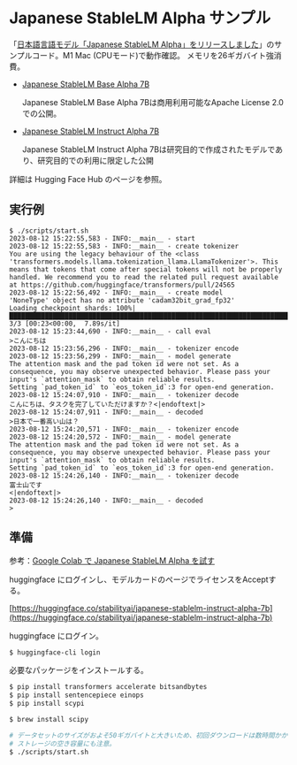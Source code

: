# Japanese StableLM Alpha サンプル

「[日本語言語モデル「Japanese StableLM Alpha」をリリースしました](https://ja.stability.ai/blog/japanese-stablelm-alpha)」のサンプルコード。M1 Mac (CPUモード)で動作確認。
メモリを26ギガバイト強消費。

- [Japanese StableLM Base Alpha 7B](https://huggingface.co/stabilityai/japanese-stablelm-base-alpha-7b)

  Japanese StableLM Base Alpha 7Bは商用利用可能なApache License 2.0での公開。

- [Japanese StableLM Instruct Alpha 7B](https://huggingface.co/stabilityai/japanese-stablelm-instruct-alpha-7b)

  Japanese StableLM Instruct Alpha 7Bは研究目的で作成されたモデルであり、研究目的での利用に限定した公開

詳細は Hugging Face Hub のページを参照。

## 実行例

```
$ ./scripts/start.sh
2023-08-12 15:22:55,583 - INFO:__main__ - start
2023-08-12 15:22:55,583 - INFO:__main__ - create tokenizer
You are using the legacy behaviour of the <class 'transformers.models.llama.tokenization_llama.LlamaTokenizer'>. This means that tokens that come after special tokens will not be properly handled. We recommend you to read the related pull request available at https://github.com/huggingface/transformers/pull/24565
2023-08-12 15:22:56,492 - INFO:__main__ - create model
'NoneType' object has no attribute 'cadam32bit_grad_fp32'
Loading checkpoint shards: 100%|█████████████████████████████████████████████████████████████████████████████████████████████████████████████████████████████████████████████████████████████████████████████████████████| 3/3 [00:23<00:00,  7.89s/it]
2023-08-12 15:23:44,690 - INFO:__main__ - call eval
>こんにちは
2023-08-12 15:23:56,296 - INFO:__main__ - tokenizer encode
2023-08-12 15:23:56,299 - INFO:__main__ - model generate
The attention mask and the pad token id were not set. As a consequence, you may observe unexpected behavior. Please pass your input's `attention_mask` to obtain reliable results.
Setting `pad_token_id` to `eos_token_id`:3 for open-end generation.
2023-08-12 15:24:07,910 - INFO:__main__ - tokenizer decode
こんにちは、タスクを完了していただけますか？<|endoftext|>
2023-08-12 15:24:07,911 - INFO:__main__ - decoded
>日本で一番高い山は？
2023-08-12 15:24:20,571 - INFO:__main__ - tokenizer encode
2023-08-12 15:24:20,572 - INFO:__main__ - model generate
The attention mask and the pad token id were not set. As a consequence, you may observe unexpected behavior. Please pass your input's `attention_mask` to obtain reliable results.
Setting `pad_token_id` to `eos_token_id`:3 for open-end generation.
2023-08-12 15:24:26,140 - INFO:__main__ - tokenizer decode
富士山です
<|endoftext|>
2023-08-12 15:24:26,140 - INFO:__main__ - decoded
>
```

## 準備

参考：[Google Colab で Japanese StableLM Alpha を試す](https://note.com/npaka/n/nfacbeb1ae709)

huggingface にログインし、モデルカードのページでライセンスをAcceptする。

[https://huggingface.co/stabilityai/japanese-stablelm-instruct-alpha-7b](https://huggingface.co/stabilityai/japanese-stablelm-instruct-alpha-7b)

huggingface にログイン。

```sh
$ huggingface-cli login
```

必要なパッケージをインストールする。

```sh
$ pip install transformers accelerate bitsandbytes
$ pip install sentencepiece einops
$ pip install scypi
```

```sh
$ brew install scipy
```

```sh
# データセットのサイズがおよそ50ギガバイトと大きいため、初回ダウンロードは数時間かかる。
# ストレージの空き容量にも注意。
$ ./scripts/start.sh
```

